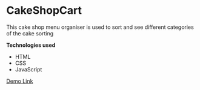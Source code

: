 # CakeShopCart
This cake shop menu organiser is used to sort and see different categories of the cake sorting 

**Technologies used**

- HTML
- CSS
- JavaScript

<a href="https://myworkspiya.github.io/CakeShopMenu/">Demo Link</a>